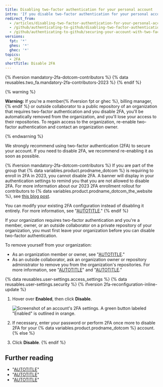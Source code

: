 ```yaml
---
title: Disabling two-factor authentication for your personal account
intro: 'If you disable two-factor authentication for your personal account, you may lose access to organizations you belong to.'
redirect_from:
  - /articles/disabling-two-factor-authentication-for-your-personal-account
  - /github/authenticating-to-github/disabling-two-factor-authentication-for-your-personal-account
  - /github/authenticating-to-github/securing-your-account-with-two-factor-authentication-2fa/disabling-two-factor-authentication-for-your-personal-account
versions:
  fpt: '*'
  ghes: '*'
  ghec: '*'
topics:
  - 2FA
shortTitle: Disable 2FA
---
```


{% ifversion mandatory-2fa-dotcom-contributors %}
{% data reusables.two_fa.mandatory-2fa-contributors-2023 %}
{% endif %}

{% warning %}

**Warning:** If you're a member{% ifversion fpt or ghec %}, billing manager,{% endif %} or outside collaborator to a public repository of an organization that requires two-factor authentication and you disable 2FA, you'll be automatically removed from the organization, and you'll lose your access to their repositories. To regain access to the organization, re-enable two-factor authentication and contact an organization owner.

{% endwarning %}

We strongly recommend using two-factor authentication (2FA) to secure your account. If you need to disable 2FA, we recommend re-enabling it as soon as possible.

{% ifversion mandatory-2fa-dotcom-contributors %}
If you are part of the group that {% data variables.product.prodname_dotcom %} is requiring to enroll in 2FA in 2023, you cannot disable 2FA. A banner will display in your authentication settings to remind you that you are not allowed to disable 2FA. For more information about our 2023 2FA enrollment rollout for contributors to {% data variables.product.prodname_dotcom_the_website %}, see [this blog post](https://github.blog/2023-03-09-raising-the-bar-for-software-security-github-2fa-begins-march-13).

You can modify your existing 2FA configuration instead of disabling it entirely. For more information, see "[AUTOTITLE](/authentication/securing-your-account-with-two-factor-authentication-2fa/changing-your-two-factor-authentication-method)."
{% endif %}

If your organization requires two-factor authentication and you're a member, owner, or an outside collaborator on a private repository of your organization, you must first leave your organization before you can disable two-factor authentication.

To remove yourself from your organization:
- As an organization member or owner, see "[AUTOTITLE](/account-and-profile/setting-up-and-managing-your-personal-account-on-github/managing-your-membership-in-organizations/removing-yourself-from-an-organization)."
- As an outside collaborator, ask an organization owner or repository administrator to remove you from the organization's repositories. For more information, see "[AUTOTITLE](/account-and-profile/setting-up-and-managing-your-personal-account-on-github/managing-your-membership-in-organizations/viewing-peoples-roles-in-an-organization)" and "[AUTOTITLE](/organizations/managing-user-access-to-your-organizations-repositories/managing-outside-collaborators/removing-an-outside-collaborator-from-an-organization-repository)."

{% data reusables.user-settings.access_settings %}
{% data reusables.user-settings.security %}
{% ifversion 2fa-reconfiguration-inline-update %}
1. Hover over **Enabled**, then click **Disable**.

   ![Screenshot of an account's 2FA settings. A green button labeled "Enabled" is outlined in orange.](/assets/images/help/2fa/disable-two-factor-authentication.png)

1. If necessary, enter your password or perform 2FA once more to disable 2FA for your {% data variables.product.prodname_dotcom %} account.
{% else %}
1. Click **Disable**.
{% endif %}

## Further reading

- "[AUTOTITLE](/authentication/securing-your-account-with-two-factor-authentication-2fa/about-two-factor-authentication)"
- "[AUTOTITLE](/authentication/securing-your-account-with-two-factor-authentication-2fa/configuring-two-factor-authentication)"
- "[AUTOTITLE](/authentication/securing-your-account-with-two-factor-authentication-2fa/configuring-two-factor-authentication-recovery-methods)"
